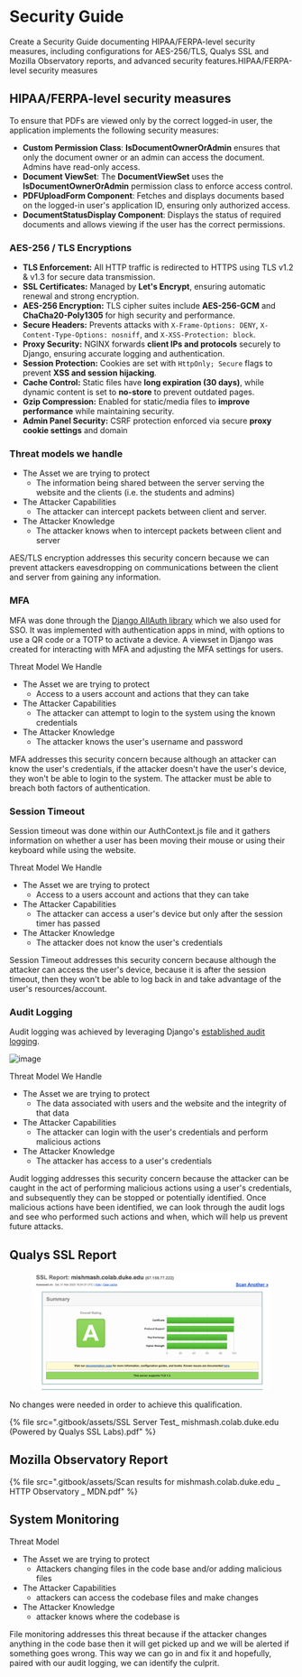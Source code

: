 # Security Guide

Create a Security Guide documenting HIPAA/FERPA-level security measures, including configurations for AES-256/TLS, Qualys SSL and Mozilla Observatory reports, and advanced security features.HIPAA/FERPA-level security measures

## HIPAA/FERPA-level security measures

To ensure that PDFs are viewed only by the correct logged-in user, the application implements the following security measures:

* **Custom Permission Class**: **IsDocumentOwnerOrAdmin** ensures that only the document owner or an admin can access the document. Admins have read-only access.
* **Document ViewSet**: The **DocumentViewSet** uses the **IsDocumentOwnerOrAdmin** permission class to enforce access control.
* **PDFUploadForm Component**: Fetches and displays documents based on the logged-in user's application ID, ensuring only authorized access.
* **DocumentStatusDisplay Component**: Displays the status of required documents and allows viewing if the user has the correct permissions.



### AES-256 / TLS Encryptions

* **TLS Enforcement:** All HTTP traffic is redirected to HTTPS using TLS v1.2 & v1.3 for secure data transmission.
* **SSL Certificates:** Managed by **Let's Encrypt**, ensuring automatic renewal and strong encryption.
* **AES-256 Encryption:** TLS cipher suites include **AES-256-GCM** and **ChaCha20-Poly1305** for high security and performance.
* **Secure Headers:** Prevents attacks with `X-Frame-Options: DENY`, `X-Content-Type-Options: nosniff`, and `X-XSS-Protection: block`.
* **Proxy Security:** NGINX forwards **client IPs and protocols** securely to Django, ensuring accurate logging and authentication.
* **Session Protection:** Cookies are set with `HttpOnly; Secure` flags to prevent **XSS and session hijacking**.
* **Cache Control:** Static files have **long expiration (30 days)**, while dynamic content is set to **no-store** to prevent outdated pages.
* **Gzip Compression:** Enabled for static/media files to **improve performance** while maintaining security.
* **Admin Panel Security:** CSRF protection enforced via secure **proxy cookie settings** and domain&#x20;

### Threat models we handle

* The Asset we are trying to protect
  * The information being shared between the server serving the website and the clients (i.e. the students and admins)
* The Attacker Capabilities
  * The attacker can intercept packets between client and server.
* The Attacker Knowledge
  * The attacker knows when to intercept packets between client and server

AES/TLS encryption addresses this security concern because we can prevent attackers eavesdropping on communications between the client and server from gaining any information.

### MFA

MFA was done through the [Django AllAuth library](https://docs.allauth.org/en/dev/mfa/index.html) which we also used for SSO. It was implemented with authentication apps in mind, with options to use a QR code or a TOTP to activate a device. A viewset in Django was created for interacting with MFA and adjusting the MFA settings for users.

Threat Model We Handle

* The Asset we are trying to protect
  * Access to a users account and actions that they can take
* The Attacker Capabilities
  * The attacker can attempt to login to the system using the known credentials
* The Attacker Knowledge
  * The attacker knows the user's username and password

MFA addresses this security concern because although an attacker can know the user's credentials, if the attacker doesn't have the user's device, they won't be able to login to the system. The attacker must be able to breach both factors of authentication.

### Session Timeout

Session timeout was done within our AuthContext.js file and it gathers information on whether a user has been moving their mouse or using their keyboard while using the website.

Threat Model We Handle

* The Asset we are trying to protect
  * Access to a users account and actions that they can take
* The Attacker Capabilities
  * The attacker can access a user's device but only after the session timer has passed
* The Attacker Knowledge
  * The attacker does not know the user's credentials

Session Timeout addresses this security concern because although the attacker can access the user's device, because it is after the session timeout, then they won't be able to log back in and take advantage of the user's resources/account.

### Audit Logging

Audit logging was achieved by leveraging Django's [established audit logging](https://django-auditlog.readthedocs.io/en/latest/).

![image](https://github.com/user-attachments/assets/d693fd20-1157-4da6-92f9-943bdc5984b9)

Threat Model We Handle

* The Asset we are trying to protect
  * The data associated with users and the website and the integrity of that data
* The Attacker Capabilities
  * The attacker can login with the user's credentials and perform malicious actions
* The Attacker Knowledge
  * The attacker has access to a user's credentials

Audit logging addresses this security concern because the attacker can be caught in the act of performing malicious actions using a user's credentials, and subsequently they can be stopped or potentially identified. Once malicious actions have been identified, we can look through the audit logs and see who performed such actions and when, which will help us prevent future attacks.

## Qualys SSL Report

<figure><img src=".gitbook/assets/image (3).png" alt=""><figcaption></figcaption></figure>

No changes were needed in order to achieve this qualification.

{% file src=".gitbook/assets/SSL Server Test_ mishmash.colab.duke.edu (Powered by Qualys SSL Labs).pdf" %}

## Mozilla Observatory Report

{% file src=".gitbook/assets/Scan results for mishmash.colab.duke.edu _ HTTP Observatory _ MDN.pdf" %}


## System Monitoring

Threat Model

* The Asset we are trying to protect
  * Attackers changing files in the code base and/or adding malicious files
* The Attacker Capabilities
  * attackers can access the codebase files and make changes
* The Attacker Knowledge
  * attacker knows where the codebase is
 
File monitoring addresses this threat because if the attacker changes anything in the code base then it will get picked up and we will be alerted if something goes wrong. This way we can go in and fix it and hopefully, paired with our audit logging, we can identify the culprit.

